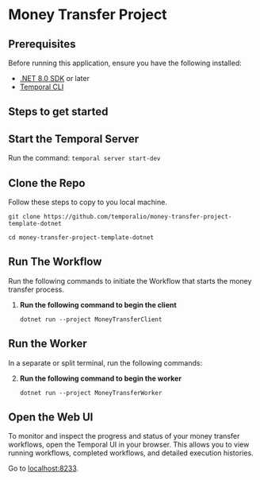 # Money Transfer Project

## Prerequisites

Before running this application, ensure you have the following installed:

* [.NET 8.0 SDK](https://dotnet.microsoft.com/en-us/download/dotnet/8.0) or later
* [Temporal CLI](https://learn.temporal.io/getting_started/dotnet/dev_environment/)

## Steps to get started

## Start the Temporal Server
Run the command:
`temporal server start-dev`

## Clone the Repo
Follow these steps to copy to you local machine.

```
git clone https://github.com/temporalio/money-transfer-project-template-dotnet

cd money-transfer-project-template-dotnet
```

## Run The Workflow
Run the following commands to initiate the Workflow that starts the money transfer process.

1. **Run the following command to begin the client**

   ```
   dotnet run --project MoneyTransferClient
   ```

## Run the Worker
In a separate or split terminal, run the following commands:

2. **Run the following command to begin the worker**

   ```
   dotnet run --project MoneyTransferWorker
   ```

## Open the Web UI
To monitor and inspect the progress and status of your money transfer workflows, open the Temporal UI in your browser. This allows you to view running workflows, completed workflows, and detailed execution histories.

Go to [localhost:8233](http://localhost:8233/).
